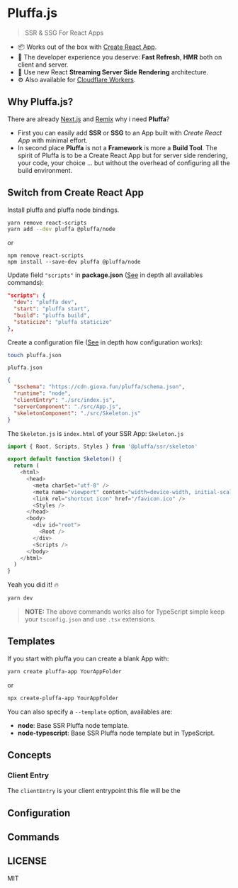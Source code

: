 # Pluffa.js
> SSR & SSG For React Apps

- :package: Works out of the box with [Create React App](https://create-react-app.dev).
- :smiling_face_with_three_hearts: The developer experience you deserve: **Fast Refresh**, **HMR** both on client and server.
- :rocket: Use new React **Streaming Server Side Rendering** architecture.
- :gear: Also available for [Cloudflare Workers](https://workers.cloudflare.com).

## Why Pluffa.js?
There are already [Next.js](https://nextjs.org) and [Remix](https://remix.run) why i need **Pluffa**?

- First you can easily add **SSR** or **SSG** to an App built with *Create React App* with minimal effort.
- In second place **Pluffa** is not a **Framework** is more a **Build Tool**. The spirit of Pluffa is to be a Create React App but for server side rendering, your code, your choice ... but without the overhead of configuring all the build environment.

## Switch from Create React App

Install pluffa and pluffa node bindings.
```sh
yarn remove react-scripts
yarn add --dev pluffa @pluffa/node
```
or
```
npm remove react-scripts
npm install --save-dev pluffa @pluffa/node
```

Update field `"scripts"` in **package.json** ([See](README.MD#Commands) in depth all availables commands):

```json
"scripts": {
  "dev": "pluffa dev",
  "start": "pluffa start",
  "build": "pluffa build",
  "staticize": "pluffa staticize"
},
```

Create a configuration file ([See](README.MD#Configuration) in depth how configuration works):

```sh
touch pluffa.json
```

`pluffa.json`
```json
{
  "$schema": "https://cdn.giova.fun/pluffa/schema.json",
  "runtime": "node",
  "clientEntry": "./src/index.js",
  "serverComponent": "./src/App.js",
  "skeletonComponent": "./src/Skeleton.js"
}
```

The `Skeleton.js` is `index.html` of your SSR App:
`Skeleton.js`

```js
import { Root, Scripts, Styles } from '@pluffa/ssr/skeleton'

export default function Skeleton() {
  return (
    <html>
      <head>
        <meta charSet="utf-8" />
        <meta name="viewport" content="width=device-width, initial-scale=1" />
        <link rel="shortcut icon" href="/favicon.ico" />
        <Styles />
      </head>
      <body>
        <div id="root">
          <Root />
        </div>
        <Scripts />
      </body>
    </html>
  )
}
```

Yeah you did it!
:fire:

```sh
yarn dev
```
> **NOTE:** The above commands works also for TypeScript simple keep your `tsconfig.json` and use `.tsx` extensions.

## Templates
If you start with pluffa you can create a blank App with:

```sh
yarn create pluffa-app YourAppFolder
```
or
```sh
npx create-pluffa-app YourAppFolder
```

You can also specify a `--template` option, availables are:

- **node**: Base SSR Pluffa node template.
- **node-typescript**: Base SSR Pluffa node template but in TypeScript.

## Concepts

### Client Entry
The `clientEntry` is your client entrypoint this file will be the 

## Configuration

## Commands



## LICENSE

MIT
